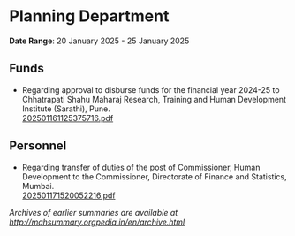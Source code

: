 # Planning Department

**Date Range**: 20 January 2025 - 25 January 2025


## Funds
- Regarding approval to disburse funds for the financial year 2024-25 to Chhatrapati Shahu Maharaj Research, Training and Human Development Institute (Sarathi), Pune.\
  [202501161125375716.pdf](https://gr.maharashtra.gov.in/Site/Upload/Government%20Resolutions/English/202501161125375716.pdf)

## Personnel
- Regarding transfer of duties of the post of Commissioner, Human Development to the Commissioner, Directorate of Finance and Statistics, Mumbai.\
  [202501171520052216.pdf](https://gr.maharashtra.gov.in/Site/Upload/Government%20Resolutions/English/202501171520052216.pdf)


*Archives of earlier summaries are available at http://mahsummary.orgpedia.in/en/archive.html*